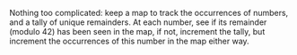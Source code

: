 Nothing too complicated: keep a map to track the occurrences of numbers, and a tally of unique remainders. At each number, see if its remainder (modulo 42) has been seen in the map, if not, increment the tally, but increment the occurrences of this number in the map either way.
